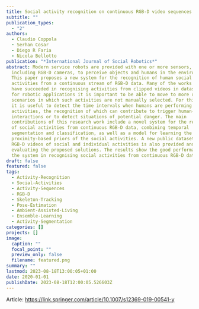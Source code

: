 ```yaml
---
title: Social activity recognition on continuous RGB-D video sequences
subtitle: ""
publication_types:
  - "2"
authors:
  - Claudio Coppola
  - Serhan Cosar
  - Diego R Faria
  - Nicola Bellotto
publication: "*International Journal of Social Robotics*"
abstract: Modern service robots are provided with one or more sensors, often
  including RGB-D cameras, to perceive objects and humans in the environment.
  This paper proposes a new system for the recognition of human social
  activities from a continuous stream of RGB-D data. Many of the works until now
  have succeeded in recognising activities from clipped videos in datasets, but
  for robotic applications it is important to be able to move to more realistic
  scenarios in which such activities are not manually selected. For this reason,
  it is useful to detect the time intervals when humans are performing social
  activities, the recognition of which can contribute to trigger human-robot
  interactions or to detect situations of potential danger. The main
  contributions of this research work include a novel system for the recognition
  of social activities from continuous RGB-D data, combining temporal
  segmentation and classification, as well as a model for learning the
  proximity-based priors of the social activities. A new public dataset with
  RGB-D videos of social and individual activities is also provided and used for
  evaluating the proposed solutions. The results show the good performance of
  the system in recognising social activities from continuous RGB-D data.
draft: false
featured: false
tags:
  - Activity-Recognition
  - Social-Activities
  - Activity-Sequences
  - RGB-D
  - Skeleton-Tracking
  - Pose-Estimation
  - Ambient-Assisted-Living
  - Ensemble-Learning
  - Activity-Segmentation
categories: []
projects: []
image:
  caption: ""
  focal_point: ""
  preview_only: false
  filename: featured.png
summary: ""
lastmod: 2023-08-18T13:00:05+01:00
date: 2020-01-01
publishDate: 2023-08-18T12:00:05.526603Z
---
```

A﻿rticle: <https://link.springer.com/article/10.1007/s12369-019-00541-y>